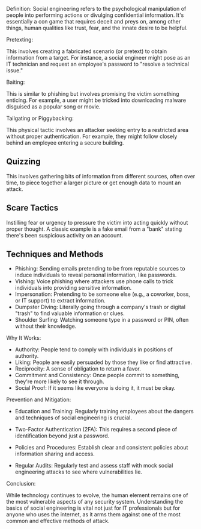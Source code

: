 
Definition:
Social engineering refers to the psychological manipulation of people into performing actions or divulging confidential information. It's essentially a con game that requires deceit and preys on, among other things, human qualities like trust, fear, and the innate desire to be helpful.

  

Pretexting: 

This involves creating a fabricated scenario (or pretext) to obtain information from a target. For instance, a social engineer might pose as an IT technician and request an employee's password to "resolve a technical issue."

  

Baiting:

This is similar to phishing but involves promising the victim something enticing. For example, a user might be tricked into downloading malware disguised as a popular song or movie.

  

Tailgating or Piggybacking:

This physical tactic involves an attacker seeking entry to a restricted area without proper authentication. For example, they might follow closely behind an employee entering a secure building.

  

## Quizzing
This involves gathering bits of information from different sources, often over time, to piece together a larger picture or get enough data to mount an attack.
## Scare Tactics
Instilling fear or urgency to pressure the victim into acting quickly without proper thought. A classic example is a fake email from a "bank" stating there's been suspicious activity on an account.
## Techniques and Methods
- Phishing: Sending emails pretending to be from reputable sources to induce individuals to reveal personal information, like passwords.
- Vishing: Voice phishing where attackers use phone calls to trick individuals into providing sensitive information.
- Impersonation: Pretending to be someone else (e.g., a coworker, boss, or IT support) to extract information.
- Dumpster Diving: Literally going through a company's trash or digital "trash" to find valuable information or clues.
- Shoulder Surfing: Watching someone type in a password or PIN, often without their knowledge.

Why It Works:
- Authority: People tend to comply with individuals in positions of authority.
- Liking: People are easily persuaded by those they like or find attractive.
- Reciprocity: A sense of obligation to return a favor.
- Commitment and Consistency: Once people commit to something, they're more likely to see it through.
- Social Proof: If it seems like everyone is doing it, it must be okay.
  

Prevention and Mitigation:

- Education and Training: Regularly training employees about the dangers and techniques of social engineering is crucial.
    
- Two-Factor Authentication (2FA): This requires a second piece of identification beyond just a password.
    
- Policies and Procedures: Establish clear and consistent policies about information sharing and access.
    
- Regular Audits: Regularly test and assess staff with mock social engineering attacks to see where vulnerabilities lie.
    

  

Conclusion:

While technology continues to evolve, the human element remains one of the most vulnerable aspects of any security system. Understanding the basics of social engineering is vital not just for IT professionals but for anyone who uses the internet, as it arms them against one of the most common and effective methods of attack.